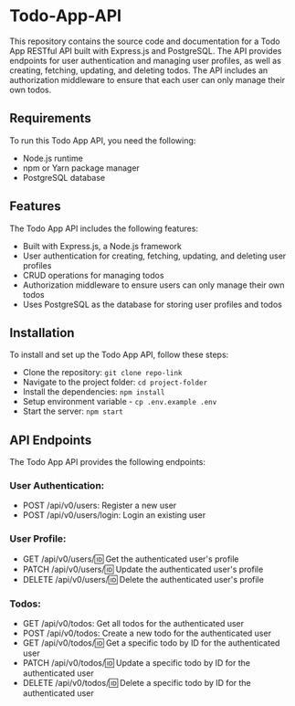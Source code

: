 # Todo-App-API
This repository contains the source code and documentation for a Todo App RESTful API built with Express.js and PostgreSQL. The API provides endpoints for user authentication and managing user profiles, as well as creating, fetching, updating, and deleting todos. The API includes an authorization middleware to ensure that each user can only manage their own todos.

## Requirements
To run this Todo App API, you need the following:
- Node.js runtime
- npm or Yarn package manager
- PostgreSQL database

## Features
The Todo App API includes the following features:
- Built with Express.js, a Node.js framework
- User authentication for creating, fetching, updating, and deleting user profiles
- CRUD operations for managing todos
- Authorization middleware to ensure users can only manage their own todos
- Uses PostgreSQL as the database for storing user profiles and todos

## Installation
To install and set up the Todo App API, follow these steps:
- Clone the repository: `git clone repo-link`
- Navigate to the project folder: `cd project-folder`
- Install the dependencies: `npm install`
- Setup environment variable - `cp .env.example .env`
- Start the server: `npm start`

## API Endpoints
The Todo App API provides the following endpoints:
### User Authentication:
- POST /api/v0/users: Register a new user
- POST /api/v0/users/login: Login an existing user
### User Profile:
- GET /api/v0/users/:id: Get the authenticated user's profile
- PATCH /api/v0/users/:id: Update the authenticated user's profile
- DELETE /api/v0/users/:id: Delete the authenticated user's profile
### Todos:
- GET /api/v0/todos: Get all todos for the authenticated user
- POST /api/v0/todos: Create a new todo for the authenticated user
- GET /api/v0/todos/:id: Get a specific todo by ID for the authenticated user
- PATCH /api/v0/todos/:id: Update a specific todo by ID for the authenticated user
- DELETE /api/v0/todos/:id: Delete a specific todo by ID for the authenticated user

